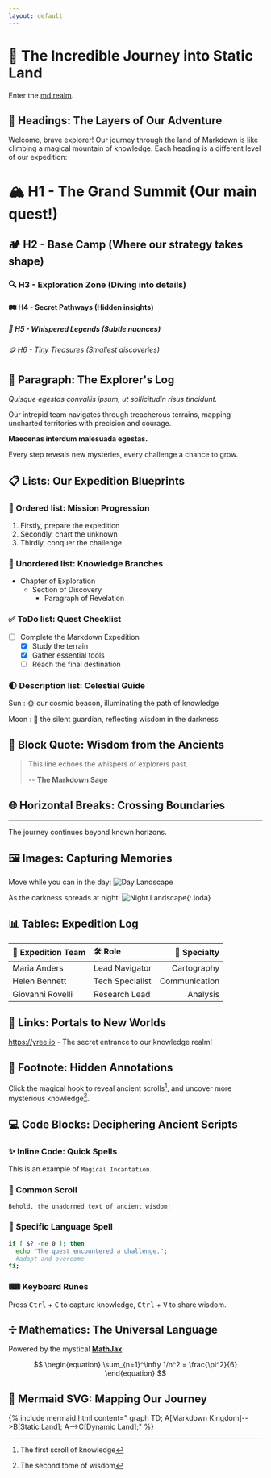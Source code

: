 ```yaml
---
layout: default
---
```

# 🌟 The Incredible Journey into Static Land

Enter the [md realm](static.md).

## 🌈 Headings: The Layers of Our Adventure

Welcome, brave explorer! Our journey through the land of Markdown is like climbing a magical mountain of knowledge. Each heading is a different level of our expedition:

# 🏔 H1 - The Grand Summit (Our main quest!)
## 🏕 H2 - Base Camp (Where our strategy takes shape)
### 🔍 H3 - Exploration Zone (Diving into details)
#### 🛤 H4 - Secret Pathways (Hidden insights)
##### 📜 H5 - Whispered Legends (Subtle nuances)
###### 🪙 H6 - Tiny Treasures (Smallest discoveries)

## 📝 Paragraph: The Explorer's Log

_Quisque egestas convallis ipsum, ut sollicitudin risus tincidunt._

Our intrepid team navigates through treacherous terrains, mapping uncharted territories with precision and courage.

**Maecenas interdum malesuada egestas.**

Every step reveals new mysteries, every challenge a chance to grow.

## 📋 Lists: Our Expedition Blueprints

### 🔢 Ordered list: Mission Progression
1. Firstly, prepare the expedition
2. Secondly, chart the unknown
3. Thirdly, conquer the challenge

### 🔘 Unordered list: Knowledge Branches
- Chapter of Exploration
  - Section of Discovery
    - Paragraph of Revelation

### ✅ ToDo list: Quest Checklist
- [ ] Complete the Markdown Expedition
  - [x] Study the terrain
  - [x] Gather essential tools
  - [ ] Reach the final destination

### 🌓 Description list: Celestial Guide

Sun
: 🌞 our cosmic beacon, illuminating the path of knowledge

Moon
: 🌙 the silent guardian, reflecting wisdom in the darkness

## 📌 Block Quote: Wisdom from the Ancients

> This line echoes the whispers of explorers past.
>
> -- **The Markdown Sage**

## 🌐 Horizontal Breaks: Crossing Boundaries

---

The journey continues beyond known horizons.

## 🖼 Images: Capturing Memories

Move while you can in the day:
![Day Landscape](https://media.githubusercontent.com/media/yree/dump/refs/heads/main/yree/yree-cover.png)

As the darkness spreads at night:
![Night Landscape](https://media.githubusercontent.com/media/yree/dump/refs/heads/main/yree/yree-cover.png){:.ioda}

## 📊 Tables: Expedition Log

| 🧭 Expedition Team | 🛠 Role           | 🌟 Specialty |
| :---------------- | :---------------- | -----------: |
| Maria Anders      | Lead Navigator   | Cartography  |
| Helen Bennett     | Tech Specialist  | Communication|
| Giovanni Rovelli  | Research Lead    | Analysis     |

## 🔗 Links: Portals to New Worlds

<https://yree.io> - The secret entrance to our knowledge realm!

## 📄 Footnote: Hidden Annotations

Click the magical hook to reveal ancient scrolls[^footnote], and uncover more mysterious knowledge[^one-more].

## 💻 Code Blocks: Deciphering Ancient Scripts

### ✨ Inline Code: Quick Spells
This is an example of `Magical Incantation`.

### 📜 Common Scroll
```text
Behold, the unadorned text of ancient wisdom!
```

### 🧪 Specific Language Spell
```bash
if [ $? -ne 0 ]; then
  echo "The quest encountered a challenge.";
  #adapt and overcome
fi;
```

### ⌨ Keyboard Runes
Press <kbd>Ctrl</kbd> + <kbd>C</kbd> to capture knowledge, <kbd>Ctrl</kbd> + <kbd>V</kbd> to share wisdom.

## ➗ Mathematics: The Universal Language

Powered by the mystical [**MathJax**](https://www.mathjax.org/):

$$
\begin{equation}
  \sum_{n=1}^\infty 1/n^2 = \frac{\pi^2}{6}
\end{equation}
$$

## 🌊 Mermaid SVG: Mapping Our Journey

{% include mermaid.html content="
graph TD;
    A[Markdown Kingdom]-->B[Static Land];
    A-->C[Dynamic Land];"
%}

[^footnote]: The first scroll of knowledge
[^one-more]: The second tome of wisdom
